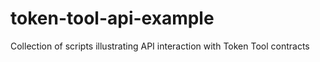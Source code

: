 # token-tool-api-example
Collection of scripts illustrating API interaction with Token Tool contracts
